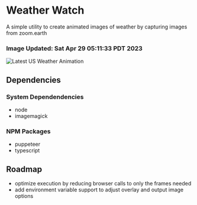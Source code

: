 # Weather Watch

A simple utility to create animated images of weather by capturing images from zoom.earth

### Image Updated: Sat Apr 29 05:11:33 PDT 2023

![Latest US Weather Animation](animations/2023-04-29.webp)

## Dependencies
### System Dependendencies
* node
* imagemagick
### NPM Packages
* puppeteer
* typescript

## Roadmap
* optimize execution by reducing browser calls to only the frames needed
* add environment variable support to adjust overlay and output image options
